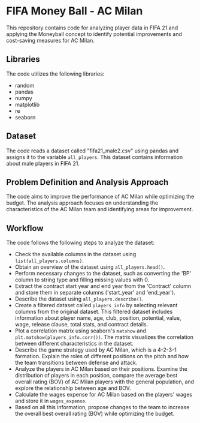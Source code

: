 # FIFA Money Ball - AC Milan

This repository contains code for analyzing player data in FIFA 21 and applying the Moneyball concept to identify potential improvements and cost-saving measures for AC Milan.

## Libraries

The code utilizes the following libraries:

* random
* pandas
* numpy
* matplotlib
* re
* seaborn

## Dataset

The code reads a dataset called "fifa21_male2.csv" using pandas and assigns it to the variable `all_players`. This dataset contains information about male players in FIFA 21.

## Problem Definition and Analysis Approach

The code aims to improve the performance of AC Milan while optimizing the budget. The analysis approach focuses on understanding the characteristics of the AC Milan team and identifying areas for improvement.

## Workflow

The code follows the following steps to analyze the dataset:

* Check the available columns in the dataset using `list(all_players.columns)`.
* Obtain an overview of the dataset using `all_players.head()`.
* Perform necessary changes to the dataset, such as converting the 'BP' column to string type and filling missing values with 0.
* Extract the contract start year and end year from the 'Contract' column and store them in separate columns ('start_year' and 'end_year').
* Describe the dataset using `all_players.describe()`.
* Create a filtered dataset called `players_info` by selecting relevant columns from the original dataset. This filtered dataset includes information about player name, age, club, position, potential, value, wage, release clause, total stats, and contract details.
* Plot a correlation matrix using seaborn's `matshow` and `plt.matshow(players_info.corr())`. The matrix visualizes the correlation between different characteristics in the dataset.
* Describe the game strategy used by AC Milan, which is a 4-2-3-1 formation. Explain the roles of different positions on the pitch and how the team transitions between defense and attack.
* Analyze the players in AC Milan based on their positions. Examine the distribution of players in each position, compare the average best overall rating (BOV) of AC Milan players with the general population, and explore the relationship between age and BOV.
* Calculate the wages expense for AC Milan based on the players' wages and store it in `wages_expense`.
* Based on all this information, propose changes to the team to increase the overall best overall rating (BOV) while optimizing the budget.
